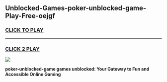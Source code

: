 
## Unblocked-Games-poker-unblocked-game-Play-Free-oejgf
<h3>
<a href="https://premium76.site?title=poker-unblocked-game&ref=18A1">CLICK TO PLAY</a></h3>
<hr>

<h3>
<a href="https://premium76.site?title=poker-unblocked-game&ref=18A1">CLICK 2 PLAY</a>
  
</h3>

<a href="https://premium76.site?title=poker-unblocked-game&ref=18A1"><img src="https://clearcache.store/games.png"></a>


**poker-unblocked-game games unblocked: Your Gateway to Fun and Accessible Online Gaming**
